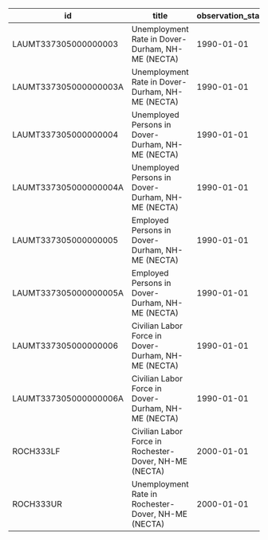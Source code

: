 | id                    | title                                                  | observation_start   | observation_end   |
|-----------------------|--------------------------------------------------------|---------------------|-------------------|
| LAUMT337305000000003  | Unemployment Rate in Dover-Durham, NH-ME (NECTA)       | 1990-01-01          | 2022-06-01        |
| LAUMT337305000000003A | Unemployment Rate in Dover-Durham, NH-ME (NECTA)       | 1990-01-01          | 2021-01-01        |
| LAUMT337305000000004  | Unemployed Persons in Dover-Durham, NH-ME (NECTA)      | 1990-01-01          | 2022-06-01        |
| LAUMT337305000000004A | Unemployed Persons in Dover-Durham, NH-ME (NECTA)      | 1990-01-01          | 2021-01-01        |
| LAUMT337305000000005  | Employed Persons in Dover-Durham, NH-ME (NECTA)        | 1990-01-01          | 2022-06-01        |
| LAUMT337305000000005A | Employed Persons in Dover-Durham, NH-ME (NECTA)        | 1990-01-01          | 2021-01-01        |
| LAUMT337305000000006  | Civilian Labor Force in Dover-Durham, NH-ME (NECTA)    | 1990-01-01          | 2022-06-01        |
| LAUMT337305000000006A | Civilian Labor Force in Dover-Durham, NH-ME (NECTA)    | 1990-01-01          | 2021-01-01        |
| ROCH333LF             | Civilian Labor Force in Rochester-Dover, NH-ME (NECTA) | 2000-01-01          | 2014-12-01        |
| ROCH333UR             | Unemployment Rate in Rochester-Dover, NH-ME (NECTA)    | 2000-01-01          | 2014-12-01        |